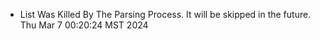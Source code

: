 *  List Was Killed By The Parsing Process. It will be skipped in the future. Thu Mar  7 00:20:24 MST 2024
